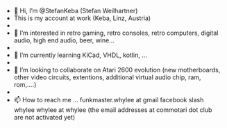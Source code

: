 - 👋 Hi, I’m @StefanKeba (Stefan Weilhartner)
- This is my account at work (Keba, Linz, Austria)
- 
- 👀 I’m interested in retro gaming, retro consoles, retro computers, digital audio, high end audio, beer, wine...
- 
- 🌱 I’m currently learning KiCad, VHDL, kotlin, ...
- 
- 💞️ I’m looking to collaborate on Atari 2600 evolution (new motherboards, other video circuits, extentions, additional virtual audio chip, ram, rom,....)
- 
- 📫 How to reach me ...
funkmaster.whylee at gmail
facebook slash whylee
whylee at whylee
(the email addresses at commotari dot club are not activated yet)

<!---
StefanKeba/StefanKeba is a ✨ special ✨ repository because its `README.md` (this file) appears on your GitHub profile.
You can click the Preview link to take a look at your changes.
--->
